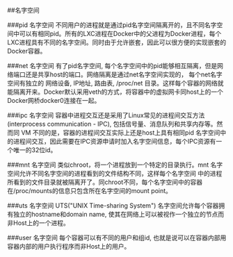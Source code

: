 ##名字空间

###pid 名字空间
不同用户的进程就是通过pid名字空间隔离开的，且不同名字空间中可以有相同pid。所有的LXC进程在Docker中的父进程为Docker进程，每个LXC进程具有不同的名字空间。同时由于允许嵌套，因此可以很方便的实现嵌套的Docker容器。

###net 名字空间
有了pid名字空间, 每个名字空间中的pid能够相互隔离，但是网络端口还是共享host的端口。网络隔离是通过net名字空间实现的， 每个net名字空间有独立的 网络设备, IP地址, 路由表, /proc/net 目录。这样每个容器的网络就能隔离开来。Docker默认采用veth的方式，将容器中的虚拟网卡同host上的一个Docker网桥docker0连接在一起。

###ipc 名字空间
容器中进程交互还是采用了Linux常见的进程间交互方法(interprocess communication - IPC), 包括信号量、消息队列和共享内存等。然而同 VM 不同的是，容器的进程间交互实际上还是host上具有相同pid 名字空间中的进程间交互，因此需要在IPC资源申请时加入名字空间信息，每个IPC资源有一个唯一的32位id。

###mnt 名字空间
类似chroot，将一个进程放到一个特定的目录执行。mnt 名字空间允许不同名字空间的进程看到的文件结构不同，这样每个名字空间 中的进程所看到的文件目录就被隔离开了。同chroot不同，每个名字空间中的容器在/proc/mounts的信息只包含所在名字空间的mount point。

###uts 名字空间
UTS("UNIX Time-sharing System") 名字空间允许每个容器拥有独立的hostname和domain name, 使其在网络上可以被视作一个独立的节点而非Host上的一个进程。

###user 名字空间
每个容器可以有不同的用户和组id, 也就是说可以在容器内部用容器内部的用户执行程序而非Host上的用户。
